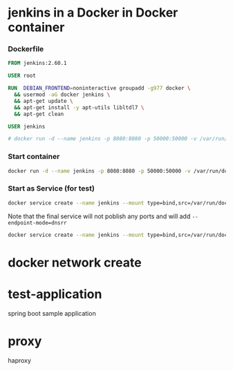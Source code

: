 # jenkins in a Docker in Docker container
### Dockerfile
```Dockerfile
FROM jenkins:2.60.1

USER root

RUN  DEBIAN_FRONTEND=noninteractive groupadd -g977 docker \
  && usermod -aG docker jenkins \
  && apt-get update \
  && apt-get install -y apt-utils libltdl7 \
  && apt-get clean  

USER jenkins

# docker run -d --name jenkins -p 8080:8080 -p 50000:50000 -v /var/run/docker.sock:/var/run/docker.sock -v /usr/bin/docker:/usr/bin/docker docker images
```
### Start container
```bash
docker run -d --name jenkins -p 8080:8080 -p 50000:50000 -v /var/run/docker.sock:/var/run/docker.sock -v /usr/bin/docker:/usr/bin/docker jenkins:2.60.1
```
### Start as Service (for test)
```bash
docker service create --name jenkins --mount type=bind,src=/var/run/docker.sock,dst=/var/run/docker.sock --mount type=bind,src=/usr/bin/docker,dst=/usr/bin/docker --constraint 'node.role == manager' -p 8080:8080 -p 50000:50000 jenkins:2.60.1
```
Note that the final service will not poblish any ports and will add `--endpoint-mode=dnsrr`
```bash
docker service create --name jenkins --mount type=bind,src=/var/run/docker.sock,dst=/var/run/docker.sock --mount type=bind,src=/usr/bin/docker,dst=/usr/bin/docker --endpoint-mode=dnsrr --constraint 'node.role == manager' -p 8080:8080 -p 50000:50000 jenkins:2.60.1
```
# docker network create
# test-application
spring boot sample application
# proxy
haproxy
